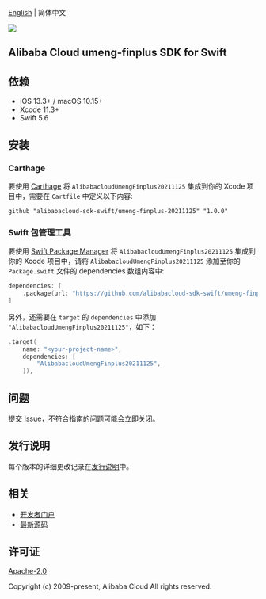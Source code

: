 [English](README.md) | 简体中文

![](https://aliyunsdk-pages.alicdn.com/icons/AlibabaCloud.svg)

## Alibaba Cloud umeng-finplus SDK for Swift

## 依赖

- iOS 13.3+ / macOS 10.15+
- Xcode 11.3+
- Swift 5.6

## 安装

### Carthage

要使用 [Carthage](https://github.com/Carthage/Carthage) 将 `AlibabacloudUmengFinplus20211125` 集成到你的 Xcode 项目中，需要在 `Cartfile` 中定义以下内容:

```ogdl
github "alibabacloud-sdk-swift/umeng-finplus-20211125" "1.0.0"
```

### Swift 包管理工具

要使用 [Swift Package Manager](https://swift.org/package-manager/) 将 `AlibabacloudUmengFinplus20211125` 集成到你的 Xcode 项目中，请将 `AlibabacloudUmengFinplus20211125` 添加至你的 `Package.swift` 文件的 dependencies 数组内容中:

```swift
dependencies: [
    .package(url: "https://github.com/alibabacloud-sdk-swift/umeng-finplus-20211125.git", from: "1.0.0")
]
```

另外，还需要在 `target` 的 `dependencies` 中添加 `"AlibabacloudUmengFinplus20211125"`，如下：

```swift
.target(
    name: "<your-project-name>",
    dependencies: [
        "AlibabacloudUmengFinplus20211125",
    ]),
```

## 问题

[提交 Issue](https://github.com/alibabacloud-sdk-swift/umeng-finplus-20211125/issues/new)，不符合指南的问题可能会立即关闭。

## 发行说明

每个版本的详细更改记录在[发行说明](./ChangeLog.txt)中。

## 相关

* [开发者门户](https://next.api.aliyun.com/home)
* [最新源码](https://github.com/alibabacloud-sdk-swift/umeng-finplus-20211125)

## 许可证

[Apache-2.0](http://www.apache.org/licenses/LICENSE-2.0)

Copyright (c) 2009-present, Alibaba Cloud All rights reserved.
